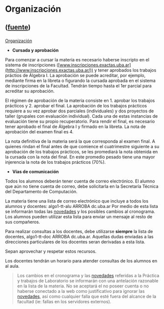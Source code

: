 # Organización
([fuente](https://campus.exactas.uba.ar/course/view.php?id=991&section=2))
---
###
[Organización](https://campus.exactas.uba.ar/course/view.php?id=991&section=2)

  

  - **Cursada y aprobación**

Para comenzar a cursar la materia es necesario haberse inscripto en el sistema
de inscripciones
([www.inscripciones.exactas.uba.ar](http://www.inscripciones.exactas.uba.ar/))
y tener aprobados los trabajos práctios de Álgebra I. La aprobación se puede
acreditar, por ejemplo, mediante firma en la libreta o figurando la cursada
aprobada en el sistema de inscripciones de la Facultad. Tendrán tiempo hasta
el 1er parcial para acreditar su aprobación.

El régimen de aprobación de la materia consiste en 1. aprobar los trabajos
prácticos y 2. aprobar el final. La aprobación de los trabajos prácticos
requiere a su vez aprobar dos parciales (individuales) y dos proyectos de
taller (grupales con evaluación individual). Cada una de estas instancias de
evaluación tiene su propio recuperatorio. Para rendir el final, es necesario
tener aprobado el final de Álgebra I y firmado en la libreta. La nota de
aprobación del examen final es 4.

La nota definitiva de la materia será la que corresponda al examen final. A
quienes rindan el final antes de que comience el cuatrimestre siguiente a su
aprobación de los trabajos prácticos, se les promediará la nota obtenida en la
cursada con la nota del final. En este promedio pesado tiene una mayor
injerencia la nota de los trabajos prácticos (70%).

  - **Vías de comunicación**

Todos los alumnos deberán tener cuenta de correo electrónico. El alumno que
aún no tiene cuenta de correo, debe solicitarla en la Secretaría Técnica del
Departamento de Computación.

La materia tiene una lista de correo electrónico que incluye a todos los
alumnos y docentes: algo1-tt-alu ARROBA dc.uba.ar Por medio de esta lista se
informarán todas las
[novedades](https://campus.exactas.uba.ar/mod/forum/view.php?id=51933
"Novedades") y los posibles cambios al cronograma. Los alumnos pueden utilizar
esta lista para enviar un mensaje al resto de sus compañeros.

Para realizar consultas a los docentes, debe utilizarse **siempre** la lista
de docentes, algo1-tt-doc ARROBA dc.uba.ar. Aquellas dudas enviadas a las
direcciones particulares de los docentes seran derivadas a esta lista.

Sepan aprovechar y respetar estos recursos.

Los docentes tendrán un horario para atender consultas de los alumnos en al
aula.

> Los cambios en el cronograma y las
[novedades](https://campus.exactas.uba.ar/mod/forum/view.php?id=51933
"Novedades") referidas a la Práctica y trabajos de Laboratorio se informarán
con una antelación razonable en la lista de la materia. No se aceptará el no
poseer cuenta o no haberse conectado a la web como justificativo para ignorar
las [novedades](https://campus.exactas.uba.ar/mod/forum/view.php?id=51933
"Novedades"), así como cualquier falla que esté fuera del alcance de la
facultad (ie: fallas en los servidores externos).

